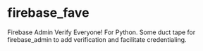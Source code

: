 # firebase_fave
Firebase Admin Verify Everyone!  For Python.  Some duct tape for firebase_admin to add verification and facilitate credentialing.
